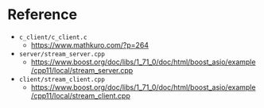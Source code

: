 # Reference

- `c_client/c_client.c`
  - https://www.mathkuro.com/?p=264
- `server/stream_server.cpp`
  - https://www.boost.org/doc/libs/1_71_0/doc/html/boost_asio/example/cpp11/local/stream_server.cpp
- `client/stream_client.cpp`
  - https://www.boost.org/doc/libs/1_71_0/doc/html/boost_asio/example/cpp11/local/stream_client.cpp
